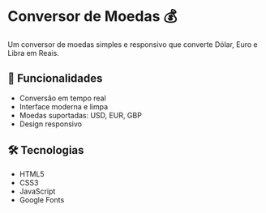 # Conversor de Moedas 💰

Um conversor de moedas simples e responsivo que converte Dólar, Euro e Libra em Reais.

## 🚀 Funcionalidades
- Conversão em tempo real
- Interface moderna e limpa
- Moedas suportadas: USD, EUR, GBP
- Design responsivo

## 🛠️ Tecnologias
- HTML5
- CSS3
- JavaScript
- Google Fonts
